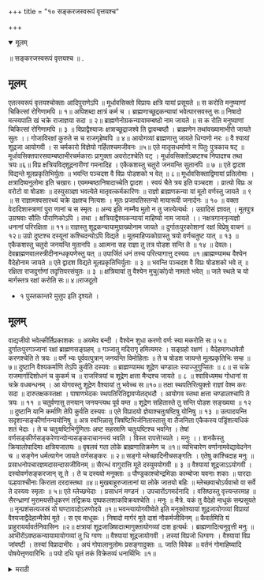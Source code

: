 +++
title = "१० सङ्करजस्वरूपं वृत्तयश्च"

+++

<details open><summary>मूलम्</summary>

॥ सङ्करजस्वरूपं वृत्तयश्च ॥ .
## मूलम्
 एतत्स्वरूपं वृत्तयश्चोक्ताः आदिपुराणेऽपि ॥ मूर्धावसिक्तो विप्रायः क्षत्रि यायां प्रसूयते ॥ स करोति मनुष्याणां चिकित्सां रोगिणामपि ॥ १॥ अपिशब्दा क्षात्रं कर्म च । ब्राह्मणाच्छूद्रकन्यायां भवेत्पारसवस्तु सः॥ निषादो मत्स्यपाति खं चक्रे राजाज्ञया सदा ॥ २॥ ब्राह्मणेनोग्रकन्यायामम्बष्ठो नाम जायते ॥ स क रोति मनुष्याणां चिकित्सां रोगिणामपि ॥ ३ ॥ विप्राद्वैश्याजः क्षत्राच्छूद्राजश्वे ति द्वावम्बष्ठौ । ब्राह्मणेन तथांवख्यामाभीरो जायते सुतः ।। गोजाविरक्षां कुरुते स च राजगृहेष्वपि ॥ ४॥ आयोगव्यां ब्राह्मणात्तु जायते धिग्वणो नरः ॥ वै श्यायां शूद्रजा आयोगवी । स चर्मकारो विज्ञेयो गर्हितश्चमजीवनः ॥५॥ एते मातृसधर्माणो न पितुः पुत्रकाच षट् ॥ मूर्धावसिक्तपारसवाम्बष्ठाभीरचर्मकाराः प्रागुक्ता अवरोटश्चेति पट् । मूर्धावसिक्तोंऽबष्टश्च निपादश्च तथा त्रयः॥६॥ विप्र क्षत्रियविद्शूद्रनारीणां गमनादिह । एकैकशस्तु चतुरो जनयन्ति सुतानपि ॥ ७ ॥ एते द्वादश विद्यन्ते मूलप्रकृतिभिर्युताः ॥ भवन्ति पञ्चदश वै विप्रः पोडशको भ वेत् ॥ ८॥ मूर्धावसिक्ताद्विमायां प्रतिलोमाः । क्षत्रादिष्वनुलोमा इति चखारः। एवमम्बष्ठानिषादाच्चेति द्वादश । स्वयं चैते त्रय इति पञ्चदश । व्रात्यो विप्रः अ वरोटो वा षोडशः ॥ दस्युसञ्ज्ञा भवत्येते मातृवत्कर्मकारिणः ॥ राज्ञो ब्राह्मणकन्या यां मूतो वर्णस्तु जायते ॥ ९ ॥ स राज्ञामश्वसारथ्यं चक्रे दक्षश्च नित्यशः । मूतः प्रजापतिस्तन्यो मायारूपी जनार्दनः ॥ १० ॥ वक्ता वेदादिशास्त्राणां पुरा णानां च स स्मृतः ॥ अन्य इति नाम्नैव मुतो न तु जात्येत्यर्थः । उग्रादिसं ज्ञावत् । मूतपुत्र उग्रश्रवाः सौतिः पौराणिकोऽपि । तथा । क्षत्रियाद्वैश्यकन्यायां माहिष्यो नाम जायते ।। नक्षत्रगाननृत्यज्ञो धनानां परिरक्षिता ॥ ११॥ राज्ञस्तु शूद्रकन्यायामुग्राख्योनाम जायते ॥ दुर्गातःपुरकोशानां रक्षां विप्रेषु वाचनं ॥१२॥ उग्रो दुष्टश्च दस्यूनां कश्चिदन्योऽपि विद्यते ॥ मूतमाहिप्यकोग्रास्तु त्रयो वर्णचतुष्ट यात् ॥ १३ ॥ एकैकशस्तु चतुरो जनयन्ति मुतानपि ॥ आत्मना सह राज्ञा तु तत्र पोडश सन्ति ते ॥ १४ ॥ देवलः। देवब्राह्मणवालस्त्रीदीनान्धकृपणेस्तु यत् ॥ उपार्जितं धनं तस्य परित्यागात्तु दस्यवः ॥१॥ब्राह्मण्यामथ वैश्येन वैदेहोनाम जायते ॥ एते द्वादश विद्यते मूलप्रकृतिभिर्युताः ॥ ३ ॥ भवन्ति पञ्चदश वै विप्रः षोडशको भवे त् ॥ रक्षिता राजदुर्गाणां तदृत्तिपरसंयुतः ॥ ३ ॥ क्षत्रियायां तु वैश्येन मुचु(को)पो नामतो भवेत् ॥ जले स्थले च यो मार्गस्तत्र रक्षां करोति सः॥ ४॥राजदूतो 

- १ पुस्तकान्तरे मुत्तुप इति दृश्यते । 

## मूलम्
वाद्यजीवो भवेत्कीर्तिप्रकाशकः ॥ अयमेव बन्दी । वैश्येन शुधा करणो वर्णः स्या मकरोति सः॥ ५॥ दुर्गातःपुरगञ्जानां रक्षां ब्राह्मणसङ्ग्रहम् ॥ गञ्जातु मदिरागृ हमित्यमरः । सङ्ग्रहो रक्षणं । वैदेहमागधावेतौ करणश्चेति ते त्रयः ॥ वर्णे भ्यः पूर्ववत्पुत्रान् जनयन्ति विमोहिताः ॥ ते च षोडश जायन्ते मूलप्रकृतिभिः सम्ह ॥७॥ दुष्टानि वैश्यकर्माणि तेऽपि कुर्वति दस्यवः ॥ ब्राह्मण्यामथ शूद्रेण चण्डालः स्याज्जुगुप्सितः ॥ ८॥ स चक्रे राजमार्गादिशोधनं च कुकर्म च ॥ राजस्त्रियां च शूद्रेण क्षत्ता मैन्दश्च जायते ॥ ८ ॥ श्वाविध्यमथ गोधानां स चक्रे वधबन्धनम् । आ योगवस्तु शूद्रेण वैश्यायां तु भवेच्च सः॥१०॥ तक्षा स्थपतिरित्युक्तो राज्ञां वेश्म करः सदा ॥ दारुतक्षकस्तक्षा । पाषाणभेदकः स्थपतिरितिद्वावप्येतद्भदौ । आयोगव स्तथा क्षत्ता चण्डालश्चापि ते त्रयः ॥ ११ ॥ चतुर्वणासु तनयान् जनयन्त्यथ पूर्व वम्त ॥ शूद्रेण सहितास्ते तु सन्ति पोडश सङ्ख्यया ॥ १२ ॥ दुष्टानि यानि कर्माणि तेपि कुर्वति दस्यवः ॥ एते विप्रादयो ज्ञेयाश्चतुःषष्टिषु योनिषु ॥ १३ ॥ उत्पादयन्ति सदृशान्सङ्कीर्णानन्ययोनिषु ॥ अत्र स्वभिन्नासु त्रिषष्टिभिर्जनितास्तासु वा तैजनिता एकैकस्य पड्रिंशत्यधिकं शतं भेदाः । ते च चतुःषष्टिभिर्गुणिताः अष्ट सहस्राणि चतुःपष्टिश्च भवन्ति । तेषां वर्णसङ्कीर्णसङ्करेणान्योन्यसङ्कराचानन्त्यं भवति । विस्त रापत्ते!च्यते । मनुः ।। शनकैस्तु क्रियालोपादिमाः क्षत्रियजातयः ॥ वृषलवं गता लोके ब्राह्मणातिक्रमेण च ॥१॥ व्यभिचारेण वर्णानामवेद्यावेदनेन च ॥ सङ्गेन धर्मत्यागेन जायते वर्णसङ्करः ॥ २॥ सङ्गो म्लेच्छादिनीचसङ्गतिः । एतेषु कांश्चिदाह मनुः ॥ प्रसाधनोपचारज्ञमदासन्दासजीविनम् ॥ सैरन्धं वागुरात्ति मूते दस्युमयोगवी ॥ ३ ॥ वैश्यायां शूद्रजाऽऽयोगवी । दस्योवर्णसङ्करजान् सू ते । ते च दस्यवो मनूक्ताः ॥ पौण्ड्रकाश्चोन्द्रमिडाः काम्बोजा यवनाः शकाः ॥ पारदाः पल्हवाश्चीनाः किराता दरदास्तथा ॥४॥ मुखबाहूरुजातानां या लोके जातयो बहिः ॥ म्लेच्छवाचोऽर्यवाचो वा सर्वे ते दस्यवः स्मृताः ॥ ५॥ एते म्लेच्छभेदाः । प्रसाधनं मण्डनं । उपचारोंऽगमर्दनादि । वसिष्ठस्तु वृत्त्यन्तरमाह ॥ सैरन्ध्राणां मुरामयसीधुकरणं तद्विक्रयः पुष्पफलशाकविक्रयश्चेति । मनुः ॥ मैत्रे. यकं तु वैदेहो माधूकं सम्प्रसूयते ॥ नृन्प्रशंसत्यजस्रं यो घण्टावादोऽरुणोदये ॥१॥ भवन्त्यायोगवीष्वेते इति मनूक्तेश्यायां शूद्रजायोगव्यां विप्रायां वैश्यजाद्वैदेहान्मैत्रेयं मूते । स एव माधूकः । निषादो मार्गरं मूते दाशं नौकर्मजीविनम् ॥ कैवर्तमिति यं प्राहुरायर्यावर्तनिवासिनः ॥२॥ क्षत्रायां शूद्रजान्निषादात्मागुक्तायोगव्यां दाश इत्यर्थः । ब्राह्मणादित्यनुवृत्ती मनुः ॥ आभीरोंऽवष्ठकन्यायामायोगव्यां तु धि ग्वणः ॥ वैश्यायां शूद्रजायोगवी । तस्यां विप्रजो धिग्वणः । वैश्यायां विप्र जांवष्टी । तस्यां विप्रादाभीरः । अयं गोपालानुलोमः प्रसङ्गादुक्तः ॥. जाति विवेक ॥ वर्तनं गोमाहिष्यादि पोषयेत्तृणवारिभिः ॥ पयो दधि घृतं तकं विक्रेतव्यं धनार्थिभिः ॥१॥

<details><summary>मराठी</summary> 

याञ्चे स्वरूप व वृत्ति साङ्गतो. याञ्चे स्वरूप व वृत्ति आदिपुराणाम्त साङ्गितली आहे. जसे-" ब्राह्मणापासून क्षत्रि यस्त्रीचेठायीं जो उत्पन्न होतो त्याला मूर्धावसिक्त ह्मणतात, त्याने मनुष्याञ्ची चिकित्सा व युद्धादि क्षत्रियकर्मे ही करावी. ब्राह्मणापासून शूद्रकन्येचे ठायीं होतो त्यास निषाद अथवा पारसव ह्मणतात. त्याने मासे मारावे. ब्राह्मणापासून उग्रकन्येचे ठायीं उत्पन्न होतो त्यास अम्बष्ठ ह्मणतात; त्यानें मनुष्याची रोगचिकित्सा करावी. वैश्यस्त्रीचे ठायीं ब्राह्मणोत्पन्न १ व शूद्रीचेठायीं क्षत्रियोत्पन्न १--असे २प्रकारचे अम्बष्ठ आहेत. अम्बष्ठीचेठायीं ब्राह्मणापासून जो पुत्र उत्पन्न होतो त्यास आभीर (गौळी ) ह्मणतात. त्याने गायीञ्चे संरक्षण करावेम्; आणि राजाच्या घराम्त चोपदारी करावी. आयोगवीचेठायीं ब्राह्मणापासून उत्पन्न होतो त्यास धिग्वण अथवा चर्मकार ह्मणतात. तो अति निन्द्य चर्मावर निर्वाह करितो. हे सर्वहि मातृसधर्मे आहेत. पितृसधर्मे नाहीत. मूर्धावसिक्त, पारसव अम्बष्ठ, आभीर, चर्मकार हे ५ पूर्वी साङ्गितले आहेत व अवरोट ६ वा. मूर्धावसिक्त, अम्बष्ठ व निषाद या तिघाम्पासून ब्राह्मण, क्षत्रिय वैश्य व शूद्र याञ्च्या स्त्रियाञ्चेठायीं पुत्र उत्पन्न झाले तर प्रत्यकी ४ । ४, मिळून-१२, व मूळचे ते ३ मिळून १५, व विप्र १ मिळून-१६ होतात. मूर्धावसिक्तापासून ब्राह्मणीचेठायीं उत्पन्न झालेला प्रतिलोम १, व क्षत्रियादिकाञ्च्या स्त्रियाम्पासून उत्पन्न झालेले अनुलोम ३ मिळून १, असे प्रत्येकी अनुलोम व प्रतिलोम १२ व स्वतः ते ३ मिळून १५, ते व्रात्य विप्रासह १६ होतात. किंवा १६ वा अवरोट धरावा. या सर्वास दस्यु अशी सञ्ज्ञा आहे. त्यान्नी आप ल्या आईच्या वर्णास विहित असतील ती कर्मे करून निर्वाह करावा. क्षत्रियापासून विप्र कन्येचेठायीं उत्पन्न होतो त्यास सूत ह्मणतात. त्यान्नं राजाचे अश्वसारथ्य करावेम्. व राजकार्यकुशल असावे. यावरून, नैमिपारण्याम्त दीर्घसत्री ऋषीम्स पुराण साङ्ग णारा सूत यान्तीलच असे समजू नये. कारण, "मायेने मूतरूपी साक्षात् विष्णू चा अवतार झालेला, ज्यास प्रजापति ह्मणत असत, व जो वेदादि सर्व शास्त्रपुरा णाञ्चा वक्ता अमें ह्मणतात, तो पूर्वोक्त सूतांहून भिन्न आहे.' अर्थात् नांवानं मात्र सूत. परन्तु, जातीने तसा नाही. जशा उग्रादि यथार्थ सञ्ज्ञा आहेत तद्वत् त्याची. सूत ही सञ्ज्ञा अन्वर्थक नाही. कारण,-"महाभारताम्त सूताचा (रोमहर्पणाचा) पुत्र उग्रश्रवा सौति पौराणिक.'' असें ह्मटले आहे. यावरून, त्याच्या पित्याचे नाम्व सूत होते ह्मणून त्यास सौति ह्मणत असत. "तसेम्च क्षत्रियापासून वैश्यकन्येचेठायीं उत्पन्न होतो त्यास माहिप्य ह्मणतात. तो-नक्षत्रे, गायन, नाच, इत्यादि जाणणारा, व द्रव्यरक्षण करणारा होय. क्षत्रियापासून शूद्रकन्येचेठायीं उत्पन्न होतो त्यास उग्र ह्मणतात. तो किल्ले, अन्तःपुर व भाण्डारगृह याञ्चा रक्षक होतो. याहून उग्रनांवाचा दम्यूत गणले ला कोणी दुष्ट निराळाच आहे. सूत, माहिप्य, व उग्र या तिघाम्पासून प्रत्येकी 

- १ येथे अपत्यार्थी नद्वित प्रत्यय होउन-सूतस्थापत्यं पुमान मौतिः अमा शब्द सिद्ध झाला आहे. उग्रश्रव्याचा बाप जो रोमहर्षण त्याचे ‘सत' हे नाव होते असे मानले पाहिजे असे दिसते. 

<details><summary>मराठी</summary>
ब्राह्मणादि ४ वर्णाञ्च्या स्त्रियाञ्चेठायीं झालेले पुत्र ४४ मिळून-१२, व हे ३ मि. ळून १५ व व्रात्य क्षत्रिय १ असे १६ होतात." देवल ह्मणतो-“देव, ब्राह्मण, बाल, स्त्रिया, दीन, आन्धळे व कृपण यांहीं में सम्पादित द्रव्य, त्याचा हे अपहार क रितात ह्मणून या पूर्वोक्ताम्स दस्यु ह्मणावें.' ब्राह्मणीचेठायीं वैश्यापासून वैदेहनामक पुत्र होतो. हे पूर्वोक्त प्रकारे १२ व मूळचे ३ मिळून-१५ व ब्रात्य विप्र १ असे १६ होतात. राजाचे किल्ल्याचे रक्षण करणारा व त्यावर निवाह करणारा असा क्षत्रियेचेठायीं वैश्या पासून मुचुप ( क ) नांवाचा पुत्र होतो. त्याने राजाज्ञेनें उदक व स्थल यांवर शāस येण्याचे ने मार्ग असतात त्याञ्चे रक्षण करावे. दूतत्व, राजापासीं वायें वाजविणे, व त्याची कीर्ति गाणे इत्यादि कर्मे करावी. यासच बन्दि ( भाट ) ह्मणतात. वैश्यापासून शूद्रीचे ठायीं करण नामक होतो. त्याने राजाच्या आज्ञेने किल्ले, अन्तःपुर, दारूञ्चे घर, व ब्राह्मण याञ्चे रक्षण करावे. हे वैदेह, मागध, व करण तिघेहि ब्राह्मणादि चारवर्णाञ्च्या स्त्रियाम्पासून १२ प्रकारचे पुत्र उत्पन्न करितात. व स्वतः ते ३ व व्रात्य वैश्य १ मिळून १६ याम्स दस्यु ह्मणतात. हे सर्व निन्द्य वैश्याञ्ची कर्मे करितात. ब्राह्मणीचे ठायीं शूद्रापासून उत्पन्न होतो तो अतिशूद्र ( महार ) त्याने मोठे मार्ग झाडणे लोटणे इत्यादि व अन्य कुत्सित कर्मे करावी. क्षत्रियस्त्रीचेठायीं शूद्रापासून होतो त्यास क्षत्ता अथवा मैम्द ह्मणतात. तो बराबर कुत्रे घेऊन शिकार करून-साळयी, घोरपड इत्यादिकाञ्चे बन्धन व नाश करितो. "वैश्येचेठायीं शूद्रापासून आयोगवनामक पुत्र होतो. त्यास तक्षा ( सुतार ) अथवा स्थपति ( कारागीर ) असें ह्मणतात. त्याने राजाञ्च्या व इतराञ्च्या घराञ्ची वगैरे कामें करावी.' या दोनहि नांवाञ्चा सूक्ष्म भेद असा आहे की,-तक्षा ह्मणजे लाङ्कुड तासणारा, व दगडकाम करणारा स्थम्पति. हे दोनही एका आयोगवाचेच पोटभेद आहेत. आयोगव, क्षत्ता व चाण्डाल हे ३ चे चतुर्वर्णस्त्रि याम्पासून १२ प्रकारचे पुत्र उत्पन्न करितात. व ते आपण ३, व व्रात्यवैश्य १ मिळून १६ होतात. एकन्दर-व्रात्य ब्राह्मण, क्षत्रिय, वैश्य व शूद्र याम्पासून झालेले प्रत्येकी १६ भेद मिळून ६४ होतात. हे आपल्याहून भिन्नवर्ण स्त्रियाञ्चे ठायीं शेङ्कडों सङ्करजातीय उत्पन्न करि 'तात." येथे आपल्यावाञ्चून, ६३ जातीच्या स्त्रियाञ्चेठायीं यानी उत्पन्न केले, अथवा त्यानी त्याञ्चेठायीं उत्पन्न केले असतां एकेकाचे १२६ भेद होतात. ते ६४ नी गुणल्यास ८०६४ जाति होतात. त्यान्नीहि स्ववर्णभिन्न स्त्रियाञ्चेठायीं पुत्र उत्पन्न केले व त्याञ्चा अन्योन्य सङ्कर झाल्यास अनम्त जाति होतात. त्या विस्तारभयास्तव येथे साङ्गत 

- १येथे-'करणानं दारूच्या घराचे रक्षण करावे' असे साङ्गितले आहे. यावरून करण हे कलाल अथवा दारूचा व्यापार करणारे असे समजू नये. तर त्या पदार्थावर राजाचा जो कर असेल तो वसूल होण्यापुरती न्यावर देखरेख ठेवावी इतकेम्च याञ्चे काम आहे. __ २ साम्प्रत 'सुतार' या नावाने प्रसिद्ध आहेत ते हेच होत, यान्तही विद्यमानकाली कित्येक पोटभेद आहेत त्याञ्ची कारणे बरोबर समजत नाहीन्त. 
- ३ देशभाषेत 'गवण्डी' ह्मणतात ते हेच होत. यान्तही पोटभेद उपलब्ध होतात. 

<details><summary>मराठी</summary>

नाही. मनु ह्मणतो-"हळूहळू कमलोप केल्याने ह्या क्षत्रियजाति शूद्रत्वाला पावल्या आहेत. ब्राह्मणाञ्च्या अतिक्रमाने व व्यभिचार आणि अग्राह्य स्त्रियाञ्चे ग्रहण, म्लेच्छादि काञ्चा सङ्ग, स्वधर्माचा त्याग इत्यादि कारणाने वर्णसङ्कर होतात." याम्पैकी कित्येक मनूनें साङ्गितले आहेत. ते-“वेणीफणी व उपचार करण्यास जाणणारा, दास नसून सेवावृ त्तीने निर्वाह करणारा, व हत्ती मृग इत्यादिकाम्स धरणारा, अशा सैरन्ध्रनामक दस्यूम्स अयोगवी प्रसवते. (वैश्यस्त्रीचेठायीं शूद्रोत्पन्न कन्येस अयोगवी ह्मणतात.) इजपासून दस्युसंयोगाने वर्णसङ्करज होतात. ते दस्यु मनूने साङ्गितले आहेत. जसे-“पौण्ड्रक, ओण्डू, द्रमिड, काम्बोज, यवन, शक, पारद, पल्हव, चीन, किरात, दरद, हे ११ दस्यु होत. ब्राह्मण, क्षत्रिय व वैश्य याम्पासून ज्या अन्य सङ्करजाति होतात, त्याम्पासून याञ्ची उत्पत्ति आहे. ह्याम्त कित्येक म्लेच्छभाषा व कित्येक आर्याञ्ची भाषा बोलणारे आहेत. हे म्लेच्छभेद साङ्गितले आहेत. वसिष्ठाने तर,-सैरन्ध्राञ्ची अन्य वृत्ति साङ्गितली आहे. ती-"त्यान्नी-सुरा, मद्य व सीधु करावी व विकावी. अथवा-पुष्प, फल, मूल, शाक याञ्चा विक्रय करावा." मनु ह्मणतो-“वैदेहापासून, आयोगवीचेठायीं मैत्रेयनामा होतो. यासच माधूक ह्मणतात. तो नेहेमी राजादिकाञ्ची स्तुति करणारा व पहाण्टेस घण्टा वाजविणारा होय. (क्षत्रियस्त्रीचे ठायीं शूद्रापासून झालेल्या )-निपादापासून पूर्वोक्त आयोगवीचेठायीं दाश (अम्बी) नामक पुत्र उत्पन्न होतो. हा नित्य तरी (नाव) वाहून पोट भरणारा होय. यास आर्यावर्तीत राहणारे लोक कैवर्त (धीवर कोळी) अथवा गाबीत ह्मणतात. ब्राह्मणापासून झालेले या अनुवृत्तीचेठायीं मनु ह्मणतो-" ब्राह्मणापासून अम्बष्ठी-( वैश्यस्त्रीचेठायीं विप्रापासून झालेली) चेठायीं आभीर, व आयोगवीचेठायीं धिग्वण नामक उत्पन्न होतात. हा गोपाल अनुलोम होय. प्रसङ्गाने येथे साङ्गितला आहे. याची वृत्ति जातिविवेकाम्त साङ्गितली आहे. जसे-" याने चारा पाणी देऊन गायी व मशी पोसाव्या. व दूध, दहि, ताक, तूप इत्यादि द्रव्य पाहिजे असल्यास विकावें." 
